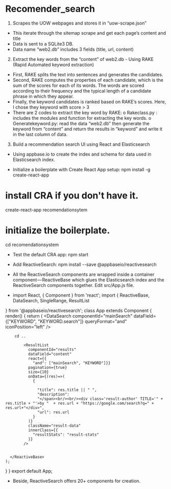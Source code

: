 # Recomender_search
1.	Scrapes the UOW webpages and stores it in “uow-scrape.json”
-	This iterate through the sitemap scrape and get each page’s content and title
-	Data is sent to a SQLite3 DB.
-	Data name “web2.db” includes 3 fields (title, url, content)
2.	Extract the key words from the “content” of web2.db - Using RAKE (Rapid Automated keyword extraction)
-	First, RAKE splits the text into sentences and generates the candidates.
-	Second, RAKE computes the properties of each candidate, which is the sum of the scores for each of its words. The words are scored according to their frequency and the typical length of a candidate phrase in which they appear.
-	Finally, the keyword candidates is ranked based on RAKE’s scores. Here, I chose they keyword with score > 3
-	There are 2 codes to extract the key word by RAKE:
o	Rakeclass.py : includes the modules and function for extracting the key words.
o	Generatekeyword.py: read the data “web2.db” then generate the keyword from “content” and return the results in “keyword” and write it in the last column of data.
3.	Build a recommendation search UI using React and Elasticsearch
-	Using appbase.io to create the index and schema for data used in Elasticsearch index. 




-	Initialize a boilerplate with Create React App setup:
npm install -g create-react-app 
# install CRA if you don't have it.
create-react-app recomendationsytem  
# initialize the boilerplate.
cd recomendationsystem
-	Test the default CRA app:
npm start

-	Add ReactiveSearch:
npm install --save @appbaseio/reactivesearch

-	All the ReactiveSearch components are wrapped inside a container component — ReactiveBase which glues the Elasticsearch index and the ReactiveSearch components together. Edit src/App.js file.

-	import React, { Component } from 'react';
import {
  ReactiveBase,
  DataSearch,
  SingleRange,
  ResultList

} from '@appbaseio/reactivesearch';
class App extends Component {
  render() {
    return (
      <ReactiveBase
        app="webRecom"
        credentials="oHyDAVIi2:38acfba8-c9f8-443c-8b2b-52ff6e30fddb"
      >
        <DataSearch
          componentId="mainSearch"
          dataField={["KEYWORD", "KEYWORD.search"]}
          queryFormat="and"
          iconPosition="left"
        />

        cd ..

            <ResultList
              componentId="results"
              dataField="content"
              react={{
                "and": ["mainSearch", "KEYWORD"]}}
              pagination={true}
              size={10}
              onData={(res)=>(
                {

                  "title": res.title || " ",
                  "description":
                  "</span><br/><br/><div class='result-author' TITLE='" + res.title + "'>by "  + res.url + "https://google.com/search?q=" + res.url+"</div>",
                  "url": res.url
                }
              )}
              className="result-data"
              innerClass={{
                "resultStats": "result-stats"
              }}
            />


      </ReactiveBase>
    );
  }
}
export default App;

-	Beside, ReactiveSearch offers 20+ components for creation.

 


